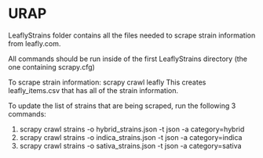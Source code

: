 URAP
====
LeaflyStrains folder contains all the files needed to scrape strain information from leafly.com.

All commands should be run inside of the first LeaflyStrains directory (the one containing scrapy.cfg)

To scrape strain information: scrapy crawl leafly
This creates leafly_items.csv that has all of the strain information.

To update the list of strains that are being scraped, run the following 3 commands:
1) scrapy crawl strains -o hybrid_strains.json -t json -a category=hybrid
2) scrapy crawl strains -o indica_strains.json -t json -a category=indica
3) scrapy crawl strains -o sativa_strains.json -t json -a category=sativa
